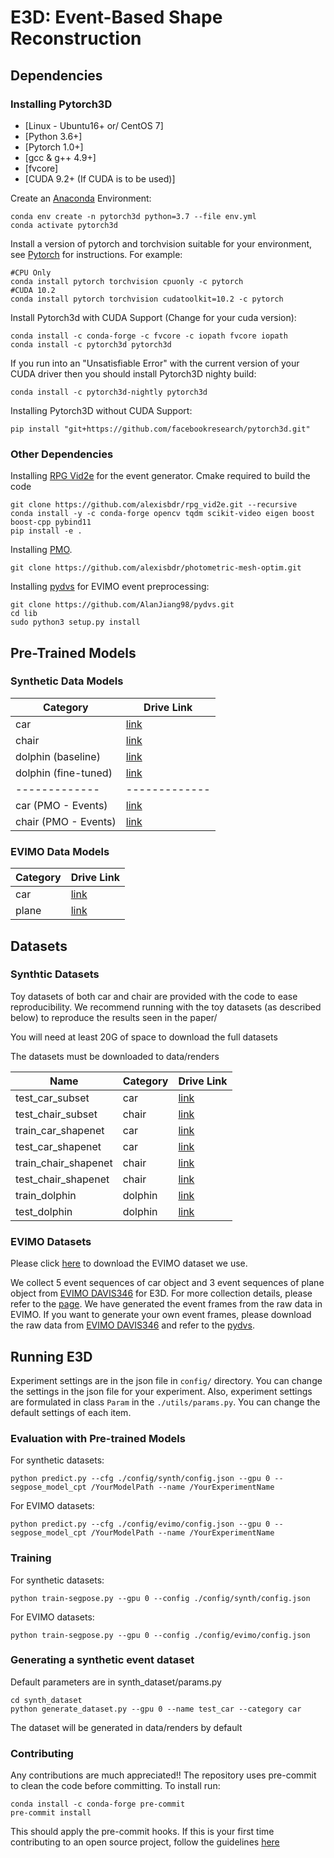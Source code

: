 # E3D: Event-Based Shape Reconstruction

## Dependencies

### Installing Pytorch3D
* [Linux - Ubuntu16+ or/ CentOS 7]
* [Python 3.6+]
* [Pytorch 1.0+]
* [gcc & g++ 4.9+]
* [fvcore]
* [CUDA 9.2+ (If CUDA is to be used)]

Create an [Anaconda](https://docs.anaconda.com/anaconda/install/) Environment:
```
conda env create -n pytorch3d python=3.7 --file env.yml
conda activate pytorch3d
```

Install a version of pytorch and torchvision suitable for your environment, see [Pytorch](https://pytorch.org/) for instructions. For example:
```
#CPU Only
conda install pytorch torchvision cpuonly -c pytorch
#CUDA 10.2
conda install pytorch torchvision cudatoolkit=10.2 -c pytorch
```

Install Pytorch3d with CUDA Support (Change for your cuda version):
```
conda install -c conda-forge -c fvcore -c iopath fvcore iopath
conda install -c pytorch3d pytorch3d
```
If you run into an "Unsatisfiable Error" with the current version of your CUDA driver then you should install Pytorch3D nighty build:
```
conda install -c pytorch3d-nightly pytorch3d
```

Installing Pytorch3D without CUDA Support:
```
pip install "git+https://github.com/facebookresearch/pytorch3d.git"
```

### Other Dependencies
Installing [RPG Vid2e](https://github.com/alexisbdr/rpg_vid2e) for the event generator. Cmake required to build the code
```
git clone https://github.com/alexisbdr/rpg_vid2e.git --recursive
conda install -y -c conda-forge opencv tqdm scikit-video eigen boost boost-cpp pybind11
pip install -e . 
```

Installing [PMO](https://github.com/alexisbdr/photometric-mesh-optim.git).
```
git clone https://github.com/alexisbdr/photometric-mesh-optim.git
```

Installing [pydvs](https://github.com/AlanJiang98/pydvs) for EVIMO event preprocessing:
```
git clone https://github.com/AlanJiang98/pydvs.git
cd lib
sudo python3 setup.py install
```



## Pre-Trained Models
### Synthetic Data Models
Category | Drive Link 
------------- | ------------- 
car  | [link](https://drive.google.com/file/d/1UOdLMux0nr4S7QzST1hjyJlgeASu8JR9/view?usp=sharing)
chair | [link](https://drive.google.com/file/d/1uQXTkqTj38UYaMY5Zk8IAZJvFTebjWsf/view?usp=sharing)
dolphin (baseline) | [link](https://drive.google.com/file/d/1zGdw7QoPtytwQDfbYirZaWC7Ctw69kFI/view?usp=sharing) 
dolphin (fine-tuned) | [link](https://drive.google.com/file/d/1VrA8_Dgdto-JxexaT6BwCTFw7NaR3oWT/view?usp=sharing)
------------- | ------------- 
car (PMO - Events) | [link](https://drive.google.com/file/d/1klYc0SkwBBGLUTJd64JjO3gJbxiPg1cp/view?usp=sharing)
chair (PMO - Events) | [link](https://drive.google.com/file/d/1o3Dst-QRZR15Ph6YuwVkotXZVXUu1_0r/view?usp=sharing)

### EVIMO Data Models

Category | Drive Link
--------- | --------
car     | [link](https://drive.google.com/file/d/14iwFmiAoANQA9d9iQPc7P-Wj_ZoaH6Fz/view?usp=sharing)
plane   | [link](https://drive.google.com/file/d/1NKU20teOIiOhZoUs4f1bCVZ5ucxhn99C/view?usp=sharing)


## Datasets

### Synthtic Datasets

Toy datasets of both car and chair are provided with the code to ease reproducibility. We recommend running with the toy datasets (as described below) to reproduce the results seen in the paper/

You will need at least 20G of space to download the full datasets

The datasets must be downloaded to data/renders

Name  | Category | Drive Link 
------------- | ------------- | -----------------
test_car_subset | car | [link](https://drive.google.com/file/d/1wf885mLpn5Ixk9t1xc3_uKW3qBgq5Jt9/view?usp=sharing)
test_chair_subset | chair | [link](https://drive.google.com/file/d/1KqJTxctb_tWnukxBUduo69XSOP5QuGOC/view?usp=sharing)
train_car_shapenet | car | [link](https://drive.google.com/file/d/1fMzvSkENq0lfqC5c6C3g34swufo3NtmV/view?usp=sharing)
test_car_shapenet | car | [link](https://drive.google.com/file/d/1fz0Hb9WYaOB5K7DOJw3Icoc2KR6Ys2SU/view?usp=sharing)
train_chair_shapenet | chair | [link](https://drive.google.com/file/d/1mpyYI99KmkRG72oFYB5xr_vPDOtle74i/view?usp=sharing)
test_chair_shapenet | chair | [link](https://drive.google.com/file/d/1rXqfLmqn8yo_txmL5Mft5FmwqxERnTEx/view?usp=sharing)
train_dolphin | dolphin | [link](https://drive.google.com/file/d/1PjR3j4CmmQhN84NohQXmT48MjWvFQSKW/view?usp=sharing)
test_dolphin | dolphin | [link](https://drive.google.com/file/d/1TzTdCihnUlnx1-cDL1CrW_0mAJXUXjTX/view?usp=sharing)


### EVIMO Datasets
Please click [here](TODO) to download the EVIMO dataset we use.

We collect 5 event sequences of car object and 3 event sequences of plane object from [EVIMO DAVIS346](https://better-flow.github.io/evimo/downloads.html#davis_training) 
for E3D. For more collection details, please refer to the [page](https://docs.google.com/spreadsheets/d/17aVky9cpK0jC6EOLCFd0FKzkRYDXTZ0_wqV3MHQeRs0/edit?usp=sharing). We have generated the event frames from the 
raw data in EVIMO. If you want to generate your own event frames, please download the raw data from [EVIMO DAVIS346](https://better-flow.github.io/evimo/downloads.html#davis_training)
and refer to the [pydvs](https://github.com/AlanJiang98/pydvs).



## Running E3D

Experiment settings are in the json file in `config/` directory. You can change the settings in the json file for your experiment. Also, 
experiment settings are formulated in class `Param` in the `./utils/params.py`. You can change the default settings of each item.

### Evaluation with Pre-trained Models

For synthetic datasets: 

```
python predict.py --cfg ./config/synth/config.json --gpu 0 --segpose_model_cpt /YourModelPath --name /YourExperimentName 
```

For EVIMO datasets:


```
python predict.py --cfg ./config/evimo/config.json --gpu 0 --segpose_model_cpt /YourModelPath --name /YourExperimentName 
```


### Training

For synthetic datasets:

```
python train-segpose.py --gpu 0 --config ./config/synth/config.json
```

For EVIMO datasets:

```
python train-segpose.py --gpu 0 --config ./config/evimo/config.json
```

### Generating a synthetic event dataset
Default parameters are in synth_dataset/params.py
```
cd synth_dataset
python generate_dataset.py --gpu 0 --name test_car --category car
```
The dataset will be generated in data/renders by default


### Contributing
Any contributions are much appreciated!!
The repository uses pre-commit to clean the code before committing. To install run:
```
conda install -c conda-forge pre-commit
pre-commit install
```
This should apply the pre-commit hooks. If this is your first time contributing to an open source project, follow the guidelines [here](https://github.com/firstcontributions/first-contributions) 
